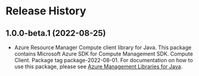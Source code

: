 # Release History

## 1.0.0-beta.1 (2022-08-25)

- Azure Resource Manager Compute client library for Java. This package contains Microsoft Azure SDK for Compute Management SDK. Compute Client. Package tag package-2022-08-01. For documentation on how to use this package, please see [Azure Management Libraries for Java](https://aka.ms/azsdk/java/mgmt).
